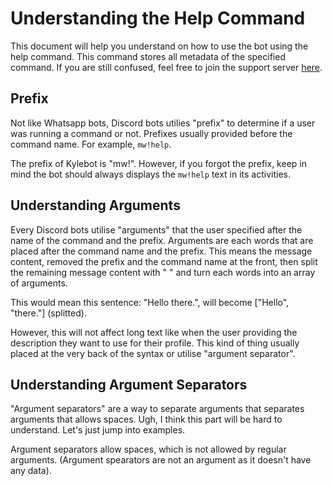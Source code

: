 # Understanding the Help Command

<p>This document will help you understand on how to use the bot using the help command. This command stores all metadata of the specified command. If you are still confused, feel free to join the support server <a href="https://web.nefomemes.repl.co/Kylebot/support">here</a>.</p>

## Prefix

<p>Not like Whatsapp bots, Discord bots utilies "prefix" to determine if a user was running a command or not. Prefixes usually provided before the command name. For example, <code>mw!help</code>.</p>

<p>The prefix of Kylebot is "mw!". However, if you forgot the prefix, keep in mind the bot should always displays the <code>mw!help</code> text in its activities.</p>

## Understanding Arguments

<p>Every Discord bots utilise "arguments" that the user specified after the name of the command and the prefix. Arguments are each words that are placed after the command name and the prefix. This means the message content, removed the prefix and the command name at the front, then split the remaining message content with " " and turn each words into an array of arguments.</p>

<p>This would mean this sentence: "Hello there.", will become ["Hello", "there."] (splitted).</p>

<p>However, this will not affect long text like when the user providing the description they want to use for their profile. This kind of thing usually placed at the very back of the syntax or utilise "argument separator".</p>

## Understanding Argument Separators

<p>"Argument separators" are a way to separate arguments that separates arguments that allows spaces. Ugh, I think this part will be hard to understand. Let's just jump into examples.</p>

<p>Argument separators allow spaces, which is not allowed by regular arguments. (Argument spearators are not an argument as it doesn't have any data).</p>

<p>
